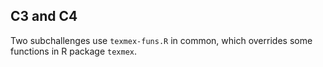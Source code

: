 ## C3 and C4

Two subchallenges use `texmex-funs.R` in common, which overrides some functions in R package `texmex`.